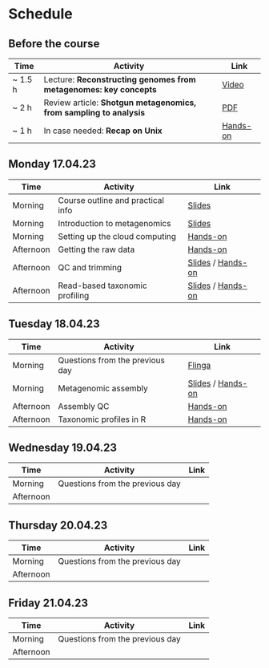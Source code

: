 # Schedule

## Before the course

|Time   |Activity                                                           |Link                                                |
|-------|-------------------------------------------------------------------|----------------------------------------------------|
|~ 1.5 h|Lecture: __Reconstructing genomes from metagenomes: key concepts__ |[Video](https://www.youtube.com/watch?v=RjNdHGK4ruo)|
|~ 2 h  |Review article: __Shotgun metagenomics, from sampling to analysis__|[PDF](Articles/nbt.3935.pdf)                        |
|~ 1 h  |In case needed: __Recap on Unix__                                  |[Hands-on](command-line-basics.md)                  |

## Monday 17.04.23

|Time     |Activity                         |Link                                                                                                           |
|---------|---------------------------------|---------------------------------------------------------------------------------------------------------------|
|Morning  |Course outline and practical info|[Slides](Lectures/course-outline-and-practical-info.pdf)                                                       |
|Morning  |Introduction to metagenomics     |[Slides](Lectures/introduction-to-metagenomics.pdf)                                                            |
|Morning  |Setting up the cloud computing   |[Hands-on](exercises.md#setting-up-the-cloud-computing)                                                        |
|Afternoon|Getting the raw data             |[Hands-on](exercises.md#getting-the-raw-data)                                                                  |
|Afternoon|QC and trimming                  |[Slides](Lectures/QC-and-trimming.pdf) / [Hands-on](exercises.md#qc-and-trimming)                              |
|Afternoon|Read-based taxonomic profiling   |[Slides](Lectures/read-based-taxonomic-profiling.pdf) / [Hands-on](exercises.md#read-based-taxonomic-profiling)|

## Tuesday 18.04.23

|Time     |Activity|Link|
|---------|--------|----|
|Morning  |Questions from the previous day|[Flinga](https://flinga.fi/s/FFQ5876) |
|Morning  |Metagenomic assembly |[Slides](Lectures/Assembly-and-QC.pdf) / [Hands-on](exercises.md#metagenomic-assembly)|
|Afternoon|Assembly QC |[Hands-on](exercises.md#assembly-qc)|
|Afternoon|Taxonomic profiles in R |[Hands-on](exercises.md#taxonomic-profiles-in-r)|

## Wednesday 19.04.23

|Time     |Activity|Link|
|---------|--------|----|
|Morning  |Questions from the previous day||
|Afternoon|||

## Thursday 20.04.23

|Time     |Activity|Link|
|---------|--------|----|
|Morning  |Questions from the previous day||
|Afternoon|||

## Friday 21.04.23

|Time     |Activity|Link|
|---------|--------|----|
|Morning  |Questions from the previous day||
|Afternoon|||
